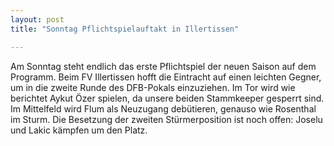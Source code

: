 ```yaml
---
layout: post
title: "Sonntag Pflichtspielauftakt in Illertissen"

---
```


Am Sonntag steht endlich das erste Pflichtspiel der neuen Saison auf dem Programm. Beim FV Illertissen hofft die Eintracht auf einen leichten Gegner, um in die zweite Runde des DFB-Pokals einzuziehen. Im Tor wird wie berichtet Aykut Özer spielen, da unsere beiden Stammkeeper gesperrt sind. Im Mittelfeld wird Flum als Neuzugang debütieren, genauso wie Rosenthal im Sturm. Die Besetzung der zweiten Stürmerposition ist noch offen: Joselu und Lakic kämpfen um den Platz.


